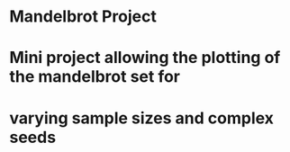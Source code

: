 # Mandelbrot Project
# Mini project allowing the plotting of the mandelbrot set for
# varying sample sizes and complex seeds
